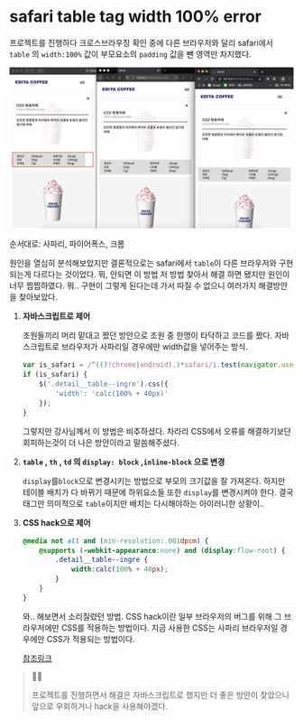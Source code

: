 # safari table tag width 100% error

프로젝트를 진행하다 크로스브라우징 확인 중에 다른 브라우저와 달리 safari에서 `table` 의  `width:100%` 값이 부모요소의 `padding` 값을 뺀 영역만 차지했다. 

![브라우저 비교 이미지](./img/200412-01.png)

순서대로: 사파리, 파이어폭스, 크롬

원인을 열심히 분석해보았지만 결론적으로는 safari에서 `table`이 다른 브라우저와 구현되는게 다르다는 것이었다. 뭐, 안되면 이 방법 저 방법 찾아서 해결 하면 됐지만 원인이 너무 찝찝하였다. 뭐.. 구현이 그렇게 된다는데 가서 따질 수 없으니 여러가지 해결방안을 찾아보았다. 



1. **자바스크립트로 제어**

   조원들끼리 머리 맡대고 짰던 방안으로 조원 중 한명이 타닥하고 코드를 짰다. 자바스크립트로 브라우저가 사파리일 경우에만 width값을 넣어주는 방식.

   ```javascript
   var is_safari = /^((?!chrome|android).)*safari/i.test(navigator.userAgent);
   if (is_safari) {
       $('.detail__table--ingre').css({
           'width': 'calc(100% + 40px)'
       });
   }
   ```

   그렇지만 강사님께서 이 방법은 비추하셨다. 차라리 CSS에서 오류를 해결하기보단 회피하는것이 더 나은 방안이라고 말씀해주셨다. 

   

2. **`table` , `th` , `td` 의 `display: block` ,`inline-block` 으로 변경**

   `display`를`block`으로 변경시키는 방법으로 부모의 크기값을 잘 가져온다. 하지만 테이블 배치가 다 바뀌기 때문에 하위요소들 또한  `display`를 변경시켜야 한다. 결국 태그만 의미적으로 `table`이지만 배치는 다시해야하는 아이러니한 상황이..

   

3. **CSS hack으로 제어**

   ```css
   @media not all and (min-resolution:.001dpcm) { 
       @supports (-webkit-appearance:none) and (display:flow-root) { 
           .detail__table--ingre { 
               width:calc(100% + 40px); 
           } 
       } 
   }
   ```

   와.. 해보면서 소리질렀던 방법. CSS hack이란 일부 브라우저의 버그를 위해 그 브라우저에만 CSS를 적용하는 방법이다. 지금 사용한 CSS는 사파리 브라우저일 경우에만 CSS가 적용되는 방법이다.

   [참조링크](https://browserstrangeness.bitbucket.io/css_hacks.html#safari)



> 🧚‍♀️
>
> 프로젝트를 진행하면서 해결은 자바스크립트로 했지만 더 좋은 방안이 찾았으니 앞으로 우회하거나 hack을 사용해야겠다.

